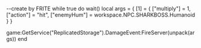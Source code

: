 --create by FRITE
while true do wait()
local args = {
    [1] = {
        ["multiply"] = 1,
        ["action"] = "hit",
        ["enemyHum"] = workspace.NPC.SHARKBOSS.Humanoid
    }
}

game:GetService("ReplicatedStorage").DamageEvent:FireServer(unpack(args))
end

